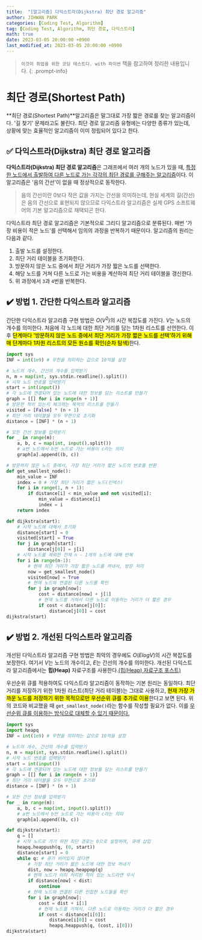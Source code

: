 ```yaml
---
title:  "[알고리즘] 다익스트라(Dijkstra) 최단 경로 알고리즘"
author: JIHWAN PARK
categories: [Coding Test, Algorithm]
tag: [Coding Test, Algorithm, 최단 경로, 다익스트라]
math: true
date: 2023-03-05 20:00:00 +0900
last_modified_at: 2023-03-05 20:00:00 +0900
---
```

> `이것이 취업을 위한 코딩 테스트다. with 파이썬` 책을 참고하여 정리한 내용입니다.
{: .prompt-info}

# 최단 경로(Shortest Path)
**최단 경로(Shortest Path)**알고리즘은 말그대로 가장 짧은 경로를 찾는 알고리즘이다. '길 찾기' 문제라고도 불린다. 최단 경로 알고리즘 유형에는 다양한 종류가 있는데, 상황에 맞는 효율적인 알고리즘이 이미 정립되어 있다고 한다.

## ✅ 다익스트라(Dijkstra) 최단 경로 알고리즘
**다익스트라(Dijkstra) 최단 경로 알고리즘**은 그래프에서 여러 개의 노드가 있을 때, <u>특정한 노드에서 출발하여 다른 노드로 가는 각각의 최단 경로를 구해주는 알고리즘</u>이다. 이 알고리즘은 '음의 간선'이 없을 때 정상적으로 동작한다.
> 음의 간선이란 0보다 작은 값을 가지는 간선을 의미하는데, 현실 세계의 길(간선)은 음의 간선으로 표현되지 않으므로 다익스트라 알고리즘은 실제 GPS 소프트웨어의 기본 알고리즘으로 채택되곤 한다.

다익스트라 최단 경로 알고리즘은 기본적으로 그리디 알고리즘으로 분류된다. 매번 '가장 비용이 적은 노드'를 선택해서 임의의 과정을 반복하기 때문이다. 알고리즘의 원리는 다음과 같다.
1. 출발 노드를 설정한다.
2. 최단 거리 테이블을 초기화한다.
3. 방문하지 않은 노드 중에서 최단 거리가 가장 짧은 노드를 선택한다.
4. 해당 노드를 거쳐 다른 노드로 가는 비용을 계산하여 최단 거리 테이블을 갱신한다.
5. 위 과정에서 `3`과 `4`번을 반복한다.

## ✔️ 방법 1. 간단한 다익스트라 알고리즘
간단한 다익스트라 알고리즘 구현 방법은 $O(V^2)$의 시간 복잡도를 가진다. $V$는 노드의 개수를 의미한다. 처음에 각 노드에 대한 최단 거리를 담는 1차원 리스트를 선언한다. 이후 <mark>단계마다 '방문하지 않은 노드 중에서 최단 거리가 가장 짧은 노드를 선택'하기 위해 매 단계마다 1차원 리스트의 모든 원소를 확인(순차 탐색)</mark>한다.

```python
import sys
INF = int(1e9) # 무한을 의미하는 값으로 10억을 설정

# 노드의 개수, 간선의 개수를 입력받기
n, m = map(int, sys.stdin.readline().split())
# 시작 노드 번호를 입력받기
start = int(input())
# 각 노드에 연결되어 있는 노드에 대한 정보를 담는 리스트를 만들기
graph = [[] for i in range(n + 1)]
# 방문한 적이 있는지 체크하는 목적의 리스트를 만들기
visited = [False] * (n + 1)
# 최단 거리 테이블을 모두 무한으로 초기화
distance = [INF] * (n + 1)

# 모든 간선 정보를 입력받기
for _ in range(m):
    a, b, c = map(int, input().split())
    # a번 노드에서 b번 노드로 가는 비용이 c라는 의미
    graph[a].append((b, c))

# 방문하지 않은 노드 중에서, 가장 최단 거리가 짧은 노드의 번호를 반환
def get_smallest_node():
    min_value = INF
    index = 0 # 가장 최단 거리가 짧은 노드(인덱스)
    for i in range(1, n + 1):
        if distance[i] < min_value and not visited[i]:
            min_value = distance[i]
            index = i
    return index

def dijkstra(start):
    # 시작 노드에 대해서 초기화
    distance[start] = 0
    visited[start] = True
    for j in graph[start]:
        distance[j[0]] = j[i]
    # 시작 노드를 제외한 전체 n - 1개의 노드에 대해 반복
    for i in range(n-1):
        # 현재 최단 거리가 가장 짧은 노드를 꺼내서, 방문 처리
        now = get_smallest_node()
        visited[now] = True
        # 현재 노드와 연결된 다른 노드를 확인
        for j in graph[now]:
            cost = distance[now] + j[1]
            # 현재 노드를 거쳐서 다른 노드로 이동하는 거리가 더 짧은 경우
            if cost < distance[j[0]]:
                distance[j[0]] = cost
dijkstra(start)
```
## ✔️ 방법 2. 개선된 다익스트라 알고리즘
개선된 다익스트라 알고리즘 구현 방법은 최악의 경우에도 $O(ElogV)$의 시간 복잡도를 보장한다. 여기서 $V$는 노드의 개수이고, $E$는 간선의 개수를 의미한다. 개선된 다익스트라 알고리즘에서는 **힙(Heap)** 자료구조를 사용한다.<a href='https://jihwan98.github.io/posts/%EC%95%8C%EA%B3%A0%EB%A6%AC%EC%A6%98-%ED%9E%99(Heap)-%EC%9E%90%EB%A3%8C%EA%B5%AC%EC%A1%B0/' target='_blank'>(힙(Heap) 자료구조 포스트)</a>

우선순위 큐를 적용하여도 다익스트라 알고리즘이 동작하는 기본 원리는 동일하다. 최단 거리를 저장하기 위한 1차원 리스트(최단 거리 테이블)는 그대로 사용하고, <mark>현재 가장 가까운 노드를 저장하기 위한 목적으로만 우선순위 큐를 추가로 이용</mark>한다고 보면 된다. 위의 코드와 비교했을 때 `get_smallest_node()`라는 함수를 작성할 필요가 없다. 이를 <u>우선순위 큐를 이용하는 방식으로 대체할 수 있기 때문이다.</u>

```python
import sys
import heapq
INF = int(1e9) # 무한을 의미하는 값으로 10억을 설정

# 노드의 개수, 간선의 개수를 입력받기
n, m = map(int, sys.stdin.readline().split())
# 시작 노드 번호를 입력받기
start = int(input())
# 각 노드에 연결되어 있는 노드에 대한 정보를 담는 리스트를 만들기
graph = [[] for i in range(n + 1)]
# 최단 거리 테이블을 모두 무한으로 초기화
distance = [INF] * (n + 1)

# 모든 간선 정보를 입력받기
for _ in range(m):
    a, b, c = map(int, input().split())
    # a번 노드에서 b번 노드로 가는 비용이 c라는 의미
    graph[a].append((b, c))

def dijkstra(start):
    q = []
    # 시작 노드로 가기 위한 최단 경로는 0으로 설정하여, 큐에 삽입
    heapq.heappush(q, (0, start))
    distance[start] = 0
    while q: # 큐가 비어있지 않다면
        # 가장 최단 거리가 짧은 노드에 대한 정보 꺼내기
        dist, now = heapq.heappop(q)
        # 현재 노드가 이미 처리된 적이 있는 노드라면 무시
        if distance[now] < dist:
            continue
        # 현재 노드와 연결된 다른 인접한 노드들을 확인
        for i in graph[now]:
            cost = dist + i[1]
            # 현재 노드를 거쳐서, 다른 노드로 이동하는 거리가 더 짧은 경우
            if cost < distance[i[0]]:
                distance[i[0]] = cost
                heapq.heappush(q, (cost, i[0]))
dijkstra(start)
```
